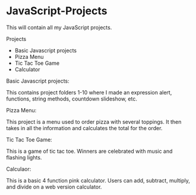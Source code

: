 # JavaScript-Projects
This will contain all my JavaScript projects.


Projects 

- Basic Javascript projects
- Pizza Menu
- Tic Tac Toe Game
- Calculator

Basic Javascript projects:

This contains project folders 1-10 where I made an expression
alert, functions, string methods, countdown slideshow, etc. 

Pizza Menu:

This project is a menu used to order pizza with several toppings. It then takes in all the information and calculates the total for the order. 

Tic Tac Toe Game:

This is a game of tic tac toe. Winners are celebrated with music and flashing lights. 

Calculaor:

This is a basic 4 function pink calculator. Users can add, subtract, multiply, and divide on a web version calculator. 





